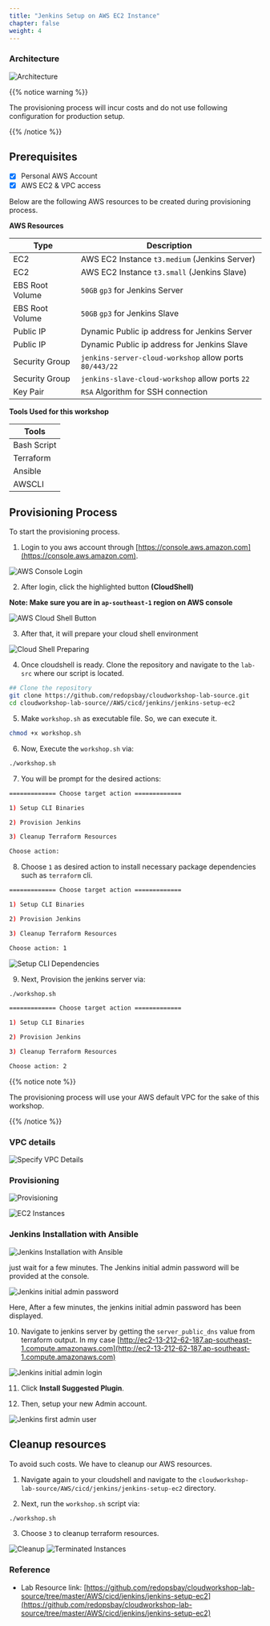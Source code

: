 ```yaml
---
title: "Jenkins Setup on AWS EC2 Instance"
chapter: false
weight: 4
---
```



### Architecture

![Architecture](/images/jenkins-setup-aws-ec2/jenkins-on-aws-ec2.png?width=100pc)

{{% notice warning %}}

The provisioning process will incur costs and do not use following configuration for production setup.

{{% /notice %}}

## Prerequisites
- [x] Personal AWS Account
- [x] AWS EC2 & VPC access

Below are the following AWS resources to be created during provisioning process.

**AWS Resources**

| Type            | Description                                              |
| --------------- | -------------------------------------------------------- |
| EC2             | AWS EC2 Instance `t3.medium` (Jenkins Server)            |
| EC2             | AWS EC2 Instance `t3.small` (Jenkins Slave)              |
| EBS Root Volume | `50GB` `gp3` for Jenkins Server                          |
| EBS Root Volume | `50GB` `gp3` for Jenkins Slave                           |
| Public IP       | Dynamic Public ip address for Jenkins Server             |
| Public IP       | Dynamic Public ip address for Jenkins Slave              |
| Security Group  | `jenkins-server-cloud-workshop` allow ports `80/443/22` |
| Security Group  | `jenkins-slave-cloud-workshop` allow ports `22`         |
| Key Pair        | `RSA` Algorithm for SSH connection                       |


**Tools Used for this workshop**

| Tools       |
| ----------- |
| Bash Script |
| Terraform   |
| Ansible     |
| AWSCLI      |


## Provisioning Process

To start the provisioning process.

1. Login to you aws account through [https://console.aws.amazon.com](https://console.aws.amazon.com).

 ![AWS Console Login](/images/jenkins-setup-aws-ec2/aws-console-login.png?width=50pc)

2. After login, click the highlighted button **(CloudShell)**

**Note: Make sure you are in `ap-southeast-1` region on AWS console**

![AWS Cloud Shell Button](/images/jenkins-setup-aws-ec2/aws-cloudshell.png?width=50pc)

3. After that, it will prepare your cloud shell environment

![Cloud Shell Preparing](/images/jenkins-setup-aws-ec2/aws-cloudshell-console-preparing.png?width=50pc)

4. Once cloudshell is ready. Clone the repository and navigate to the `lab-src` where our script is located.

```bash
## Clone the repository
git clone https://github.com/redopsbay/cloudworkshop-lab-source.git
cd cloudworkshop-lab-source//AWS/cicd/jenkins/jenkins-setup-ec2
```

5. Make `workshop.sh` as executable file. So, we can execute it.

```bash
chmod +x workshop.sh
```

6. Now, Execute the `workshop.sh` via:

```bash
./workshop.sh
```

7. You will be prompt for the desired actions:

```bash
============= Choose target action =============

1) Setup CLI Binaries

2) Provision Jenkins

3) Cleanup Terraform Resources

Choose action:
```

8. Choose `1` as desired action to install necessary package dependencies such as `terraform` cli.

```bash
============= Choose target action =============

1) Setup CLI Binaries

2) Provision Jenkins

3) Cleanup Terraform Resources

Choose action: 1
```

![Setup CLI Dependencies](/images/jenkins-setup-aws-ec2/setup-dependency.png?width=50pc)


9. Next, Provision the jenkins server via:



```bash
./workshop.sh

============= Choose target action =============

1) Setup CLI Binaries

2) Provision Jenkins

3) Cleanup Terraform Resources

Choose action: 2
```

{{% notice note %}}

The provisioning process will use your AWS default VPC for the sake of this workshop.

{{% /notice %}}


### VPC details
![Specify VPC Details](/images/jenkins-setup-aws-ec2/vpc-details.png?width=50pc)


### Provisioning
![Provisioning](/images/jenkins-setup-aws-ec2/provisioning.png?width=50pc)

![EC2 Instances](/images/jenkins-setup-aws-ec2/ec2-instances.png?width=50pc)

### Jenkins Installation with Ansible
![Jenkins Installation with Ansible](/images/jenkins-setup-aws-ec2/ansible-config.png?width=50pc)

just wait for a few minutes. The Jenkins initial admin password will be provided at the console.

![Jenkins initial admin password](/images/jenkins-setup-aws-ec2/jenkins-initial-password.png?width=50pc)

Here, After a few minutes, the jenkins initial admin password has been displayed.


10. Navigate to jenkins server by getting the `server_public_dns` value from terraform output. In my case [http://ec2-13-212-62-187.ap-southeast-1.compute.amazonaws.com](http://ec2-13-212-62-187.ap-southeast-1.compute.amazonaws.com)

![Jenkins initial admin login](/images/jenkins-setup-aws-ec2/jenkins-login-initialadmin.png?width=50pc)


11. Click **Install Suggested Plugin**.

12. Then, setup your new Admin account.

![Jenkins first admin user](/images/jenkins-setup-aws-ec2/jenkins-first-admin-user.png?width=50pc)


## Cleanup resources

To avoid such costs. We have to cleanup our AWS resources.

1. Navigate again to your cloudshell and navigate to the `cloudworkshop-lab-source/AWS/cicd/jenkins/jenkins-setup-ec2` directory.

2. Next, run the `workshop.sh` script via:

```bash
./workshop.sh
```

3. Choose `3` to cleanup terraform resources.

![Cleanup](/images/jenkins-setup-aws-ec2/cleanup.png?width=50pc)
![Terminated Instances](/images/jenkins-setup-aws-ec2/terminated.png?width=50pc)


### Reference
- Lab Resource link: [https://github.com/redopsbay/cloudworkshop-lab-source/tree/master/AWS/cicd/jenkins/jenkins-setup-ec2](https://github.com/redopsbay/cloudworkshop-lab-source/tree/master/AWS/cicd/jenkins/jenkins-setup-ec2)
